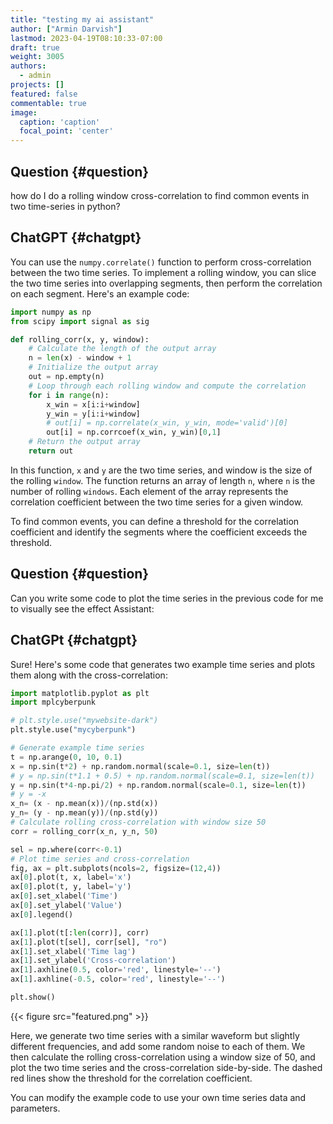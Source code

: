 ```yaml
---
title: "testing my ai assistant"
author: ["Armin Darvish"]
lastmod: 2023-04-19T08:10:33-07:00
draft: true
weight: 3005
authors:
  - admin
projects: []
featured: false
commentable: true
image:
  caption: 'caption'
  focal_point: 'center'
---
```


## Question {#question}

how do I do a rolling window cross-correlation to find common events in two time-series in python?


## ChatGPT {#chatgpt}

You can use the `numpy.correlate()` function to perform cross-correlation between the two time series. To implement a rolling window, you can slice the two time series into overlapping segments, then perform the correlation on each segment. Here's an example code:

```python
import numpy as np
from scipy import signal as sig

def rolling_corr(x, y, window):
    # Calculate the length of the output array
    n = len(x) - window + 1
    # Initialize the output array
    out = np.empty(n)
    # Loop through each rolling window and compute the correlation
    for i in range(n):
        x_win = x[i:i+window]
        y_win = y[i:i+window]
        # out[i] = np.correlate(x_win, y_win, mode='valid')[0]
        out[i] = np.corrcoef(x_win, y_win)[0,1]
    # Return the output array
    return out
```

In this function, `x` and `y` are the two time series, and window is the size of the rolling `window`. The function returns an array of length `n`, where `n` is the number of rolling `windows`. Each element of the array represents the correlation coefficient between the two time series for a given window.

To find common events, you can define a threshold for the correlation coefficient and identify the segments where the coefficient exceeds the threshold.


## Question {#question}

Can you write some code to plot the time series in the previous code for me to visually see the effect
Assistant:


## ChatGPt {#chatgpt}

Sure! Here's some code that generates two example time series and plots them along with the cross-correlation:

```python
import matplotlib.pyplot as plt
import mplcyberpunk

# plt.style.use("mywebsite-dark")
plt.style.use("mycyberpunk")

# Generate example time series
t = np.arange(0, 10, 0.1)
x = np.sin(t*2) + np.random.normal(scale=0.1, size=len(t))
# y = np.sin(t*1.1 + 0.5) + np.random.normal(scale=0.1, size=len(t))
y = np.sin(t*4-np.pi/2) + np.random.normal(scale=0.1, size=len(t))
# y = -x
x_n= (x - np.mean(x))/(np.std(x))
y_n= (y - np.mean(y))/(np.std(y))
# Calculate rolling cross-correlation with window size 50
corr = rolling_corr(x_n, y_n, 50)

sel = np.where(corr<-0.1)
# Plot time series and cross-correlation
fig, ax = plt.subplots(ncols=2, figsize=(12,4))
ax[0].plot(t, x, label='x')
ax[0].plot(t, y, label='y')
ax[0].set_xlabel('Time')
ax[0].set_ylabel('Value')
ax[0].legend()

ax[1].plot(t[:len(corr)], corr)
ax[1].plot(t[sel], corr[sel], "ro")
ax[1].set_xlabel('Time lag')
ax[1].set_ylabel('Cross-correlation')
ax[1].axhline(0.5, color='red', linestyle='--')
ax[1].axhline(-0.5, color='red', linestyle='--')

plt.show()
```

{{< figure src="featured.png" >}}

Here, we generate two time series with a similar waveform but slightly different frequencies, and add some random noise to each of them. We then calculate the rolling cross-correlation using a window size of 50, and plot the two time series and the cross-correlation side-by-side. The dashed red lines show the threshold for the correlation coefficient.

You can modify the example code to use your own time series data and parameters.
